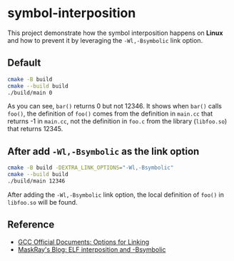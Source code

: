 # symbol-interposition

This project demonstrate how the symbol interposition happens on **Linux** and how to prevent it by leveraging the `-Wl,-Bsymbolic` link option.

## Default

```bash
cmake -B build
cmake --build build
./build/main 0
```

As you can see, `bar()` returns 0 but not 12346. It shows when `bar()` calls `foo()`, the definition of `foo()` comes from the definition in `main.cc` that returns -1 in `main.cc`, not the definition in `foo.c` from the library (`libfoo.so`) that returns 12345.

## After add `-Wl,-Bsymbolic` as the link option

```bash
cmake -B build -DEXTRA_LINK_OPTIONS="-Wl,-Bsymbolic"
cmake --build build
./build/main 12346
```

After adding the `-Wl,-Bsymbolic` link option, the local definition of `foo()` in `libfoo.so` will be found.

## Reference

- [GCC Official Documents: Options for Linking](https://gcc.gnu.org/onlinedocs/gcc/Link-Options.html)
- [MaskRay's Blog: ELF interposition and -Bsymbolic](https://maskray.me/blog/2021-05-16-elf-interposition-and-bsymbolic)
